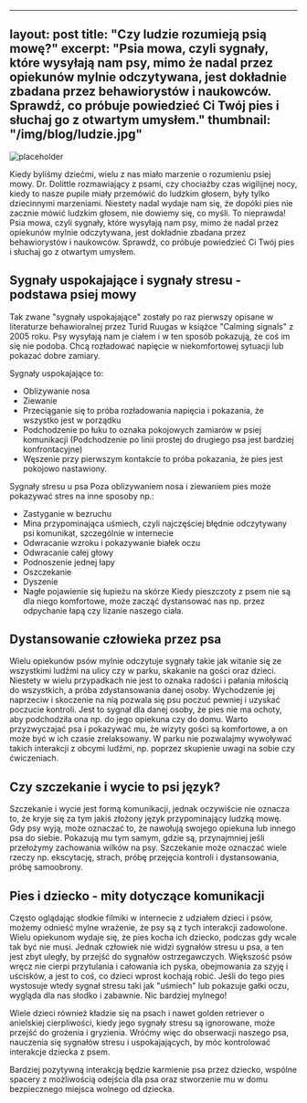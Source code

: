 
---
layout: post
title: "Czy ludzie rozumieją psią mowę?"
excerpt: "Psia mowa, czyli sygnały, które wysyłają nam psy, mimo że nadal przez opiekunów mylnie odczytywana, jest dokładnie zbadana przez behawiorystów i naukowców. Sprawdź, co próbuje powiedzieć Ci Twój pies i słuchaj go z otwartym umysłem."
thumbnail: "/img/blog/ludzie.jpg"
---

![placeholder](https://stopwalkompsow.pl/img/blog/ludzie.jpg)

Kiedy byliśmy dziećmi, wielu z nas miało marzenie o rozumieniu psiej
mowy. Dr. Dolittle rozmawiający z psami, czy chociażby czas wigilijnej
nocy, kiedy to nasze pupile miały przemówić do ludzkim głosem, były
tylko dziecinnymi marzeniami. Niestety nadal wydaje nam się, że dopóki
pies nie zacznie mówić ludzkim głosem, nie dowiemy się, co myśli. To
nieprawda! Psia mowa, czyli sygnały, które wysyłają nam psy, mimo że
nadal przez opiekunów mylnie odczytywana, jest dokładnie zbadana przez
behawiorystów i naukowców. Sprawdź, co próbuje powiedzieć Ci Twój pies i
słuchaj go z otwartym umysłem.

## Sygnały uspokajające i sygnały stresu - podstawa psiej mowy

Tak zwane "sygnały uspokajające" zostały po raz pierwszy opisane w
literaturze behawioralnej przez Turid Ruugas w książce "Calming signals"
z 2005 roku. Psy wysyłają nam je ciałem i w ten sposób pokazują, że coś
im się nie podoba. Chcą rozładować napięcie w niekomfortowej sytuacji
lub pokazać dobre zamiary.

Sygnały uspokajające to:
- Oblizywanie nosa
- Ziewanie
- Przeciąganie się to próba rozładowania napięcia i pokazania, że wszystko jest w porządku
- Podchodzenie po łuku to oznaka pokojowych zamiarów w psiej komunikacji (Podchodzenie po linii prostej do drugiego psa jest bardziej konfrontacyjne)
- Węszenie przy pierwszym kontakcie to próba pokazania, że pies jest pokojowo nastawiony.

Sygnały stresu u psa
Poza oblizywaniem nosa i ziewaniem pies może pokazywać stres na inne sposoby np.:
- Zastyganie w bezruchu
- Mina przypominająca uśmiech, czyli najczęściej błędnie odczytywany psi komunikat, szczególnie w internecie
- Odwracanie wzroku i pokazywanie białek oczu
- Odwracanie całej głowy
- Podnoszenie jednej łapy
- Oszczekanie
- Dyszenie
- Nagłe pojawienie się łupieżu na skórze
Kiedy pieszczoty z psem nie są dla niego komfortowe, może zacząć dystansować nas np. przez odpychanie łapą czy lizanie naszego ciała.

## Dystansowanie człowieka przez psa

Wielu opiekunów psów mylnie odczytuje sygnały takie jak witanie się ze
wszystkimi ludźmi na ulicy czy w parku, skakanie na gości oraz dzieci.
Niestety w wielu przypadkach nie jest to oznaka radości i pałania
miłością do wszystkich, a próba zdystansowania danej osoby. Wychodzenie
jej naprzeciw i skoczenie na nią pozwala się psu poczuć pewniej i
uzyskać poczucie kontroli. Jest to sygnał dla danej osoby, że pies nie
ma ochoty, aby podchodziła ona np. do jego opiekuna czy do domu. Warto
przyzwyczajać psa i pokazywać mu, że wizyty gości są komfortowe, a on
może być w ich czasie zrelaksowany. W parku nie pozwalajmy wywoływać
takich interakcji z obcymi ludźmi, np. poprzez skupienie uwagi na sobie
czy ćwiczeniach.

## Czy szczekanie i wycie to psi język?

Szczekanie i wycie jest formą komunikacji, jednak oczywiście nie oznacza
to, że kryje się za tym jakiś złożony język przypominający ludzką mowę.
Gdy psy wyją, może oznaczać to, że nawołują swojego opiekuna lub innego
psa do siebie. Pokazują mu tym samym, gdzie są, przynajmniej jeśli
przełożymy zachowania wilków na psy. Szczekanie może oznaczać wiele
rzeczy np. ekscytację, strach, próbę przejęcia kontroli i dystansowania,
próbę samoobrony.

## Pies i dziecko - mity dotyczące komunikacji

Często oglądając słodkie filmiki w internecie z udziałem dzieci i psów,
możemy odnieść mylne wrażenie, że psy są z tych interakcji zadowolone.
Wielu opiekunom wydaje się, że pies kocha ich dziecko, podczas gdy wcale
tak być nie musi. Jednak człowiek nie widzi sygnałów stresu u psa, a ten
jest zbyt uległy, by przejść do sygnałów ostrzegawczych. Większość psów
wręcz nie cierpi przytulania i całowania ich pyska, obejmowania za szyję
i uścisków, a jest to coś, co dzieci wprost kochają robić. Jeśli do tego
pies wystosuje wtedy sygnał stresu taki jak "uśmiech" lub pokazuje gałki
oczu, wygląda dla nas słodko i zabawnie. Nic bardziej mylnego!

Wiele dzieci również kładzie się na psach i nawet golden retriever o
anielskiej cierpliwości, kiedy jego sygnały stresu są ignorowane, może
przejść do grożenia i gryzienia. Wróćmy więc do obserwacji naszego psa,
nauczenia się sygnałów stresu i uspokajających, by móc kontrolować
interakcje dziecka z psem.

Bardziej pozytywną interakcją będzie karmienie psa przez dziecko,
wspólne spacery z możliwością odejścia dla psa oraz stworzenie mu w domu
bezpiecznego miejsca wolnego od dziecka.
